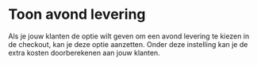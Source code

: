 # Toon avond levering

Als je jouw klanten de optie wilt geven om een avond levering te kiezen in de
checkout, kan je deze optie aanzetten. Onder deze instelling kan je de extra
kosten doorberekenen aan jouw klanten.

<MPImg src="/documentation/shopware/shopware-toon-avond-levering.jpg" alt="Shopware toon avond levering" />
